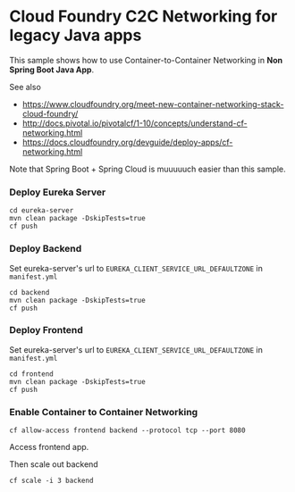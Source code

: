 # Cloud Foundry C2C Networking for legacy Java apps

This sample shows how to use Container-to-Container Networking in **Non Spring Boot Java App**.

See also

* https://www.cloudfoundry.org/meet-new-container-networking-stack-cloud-foundry/
* http://docs.pivotal.io/pivotalcf/1-10/concepts/understand-cf-networking.html
* https://docs.cloudfoundry.org/devguide/deploy-apps/cf-networking.html

Note that Spring Boot + Spring Cloud is muuuuuch easier than this sample.

### Deploy Eureka Server

```
cd eureka-server
mvn clean package -DskipTests=true
cf push
```

### Deploy Backend

Set eureka-server's url to `EUREKA_CLIENT_SERVICE_URL_DEFAULTZONE` in `manifest.yml`

```
cd backend
mvn clean package -DskipTests=true
cf push
```

### Deploy Frontend

Set eureka-server's url to `EUREKA_CLIENT_SERVICE_URL_DEFAULTZONE` in `manifest.yml`

```
cd frontend
mvn clean package -DskipTests=true
cf push
```

### Enable Container to Container Networking

```
cf allow-access frontend backend --protocol tcp --port 8080
```

Access frontend app.

Then scale out backend

```
cf scale -i 3 backend
```